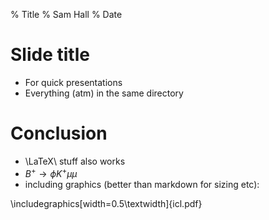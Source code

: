 % Title
% Sam Hall
% Date


# Slide title
- For quick presentations
- Everything (atm) in the same directory

# Conclusion
- \LaTeX\  stuff also works
- $B^+\rightarrow\phi K^+\mu\mu$
- including graphics (better than markdown for sizing etc):

\includegraphics[width=0.5\textwidth]{icl.pdf}


